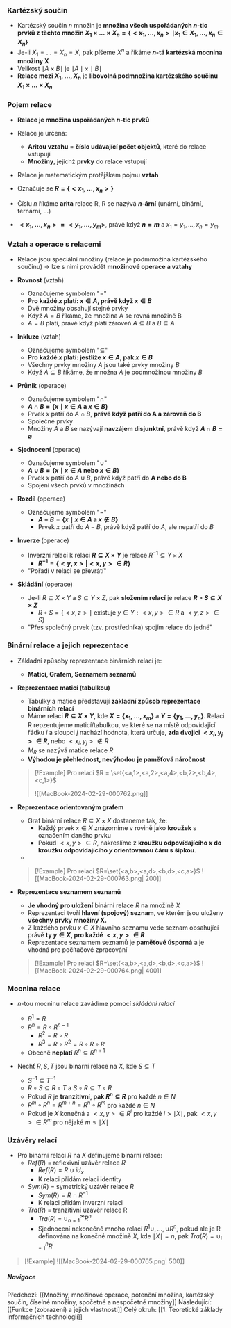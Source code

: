 ### Kartézský součin
- Kartézský součin $n$ množin je **množina všech uspořádaných $n$-tic prvků z těchto množin $X_{1} \times ... \times X_{n} = \{ <x_{1}, ..., x_{n}> \mid x_{1} \in X_{1}, ..., x_{n} \in X_{n} \}$**
- Je-li $X_{1} = ... = X_{n} = X$, pak píšeme $X^{n}$ a říkáme **$n$-tá kartézská mocnina množiny X**
- Velikost $\mid A \times B \mid$ je $\mid A \mid \times \mid B \mid$
- **Relace mezi $X_{1}, ..., X_{n}$** je **libovolná podmnožina kartézského součinu $X_{1} \times ... \times X_{n}$**

### Pojem relace
- **Relace je množina uspořádaných $n$-tic prvků**
- Relace je určena:
	- **Aritou vztahu** = **číslo udávající počet objektů**, které do relace vstupují
	- **Množiny**, jejichž **prvky** do relace vstupují
- Relace je matematickým protějškem pojmu **vztah**

- Označuje se **$R = \{<x_{1}, ..., x_{n}>\}$**
- Číslu $n$ říkáme **arita** relace R, R se nazývá **$n$-ární** (unární, binární, ternární, ...)
- **$<x_{1}, ..., x_{n}> = <y_{1}, ..., y_{m}>$**, právě když **$n = m$** a $x_{1} = y_{1}, ..., x_{n} = y_{m}$

### Vztah a operace s relacemi
- Relace jsou speciální množiny (relace je podmmožina kartézského součinu) $\rightarrow$ lze s nimi provádět **množinové operace a vztahy**

- **Rovnost** (vztah)
	- Označujeme symbolem "$=$"
	- **Pro každé $x$ platí: $x \in A$, právě když $x \in B$**
	- Dvě množiny obsahují stejné prvky
	- Když $A=B$ říkáme, že množina A se rovná množině B
	- $A=B$ platí, právě když platí zároveň $A \subseteq B$ a $B \subseteq A$
- **Inkluze** (vztah)
	- Označujeme symbolem "$\subseteq$"
	- **Pro každé $x$ platí: jestliže $x \in A$, pak $x \in B$**
	- Všechny prvky množiny $A$ jsou také prvky množiny $B$
	- Když $A \subseteq B$ říkáme, že množna $A$ je podmnožinou množiny $B$

- **Průnik** (operace)
	- Označujeme symbolem "$\cap$"
	- **$A \cap B = \{ x \mid x \in A$ a $x \in B\}$**
	- Prvek $x$ patří do $A \cap B$, **právě když patří do A a zároveň do B**
	- Společné prvky
	- Množiny $A$ a $B$ se nazývají **navzájem disjunktní**, právě když **$A \cap B = \varnothing$**
- **Sjednocení** (operace)
	- Označujeme symbolem "$\cup$"
	- **$A \cup B = \{ x \mid x \in A$ nebo $x \in B \}$**
	- Prvek $x$ patří do $A \cup B$, právě když patří do **A nebo do B**
	- Spojení všech prvků v množinách
- **Rozdíl** (operace)
	- Označujeme symbolem "$-$"
		- **$A - B = \{ x \mid x \in A$ a $x \notin B\}$**
		- Prvek $x$ patří do $A-B$, právě když patří do $A$, ale nepatří do $B$
- **Inverze** (operace)
	- Inverzní relací k relaci **$R \subseteq X \times Y$** je relace $R^{-1} \subseteq Y \times X$
		- **$R^{-1} = \{<y, x> | <x, y> \in R\}$**
	- "Pořadí v relaci se převrátí"
- **Skládání** (operace)
	- Je-li $R \subseteq X \times Y$ a $S \subseteq Y \times Z$, pak **složením relací** je relace **$R \circ S \subseteq X \times Z$**
		- $R \circ S = \{<x, z> \mid$ existuje $y \in Y: <x,y> \in R$ a $<y,z> \in S\}$
	- "Přes společný prvek (tzv. prostředníka) spojím relace do jedné"

### Binární relace a jejich reprezentace
- Základní způsoby reprezentace binárních relací je:
	- **Maticí, Grafem, Seznamem seznamů**

- **Reprezentace maticí (tabulkou)**
	- Tabulky a matice představují **základní způsob reprezentace binárních relací**
	- Máme relaci **$R \subseteq X \times Y$**, kde **$X = \{x_{1}, ..., x_{m}\}$** a **$Y = \{y_{1}, ..., y_{n}\}$**. Relaci R repzentujeme maticí/tabulkou, ve které se na místě odpovídající řádku $i$ a sloupci $j$ nachází hodnota, která určuje, **zda dvojici $<x_{i},y_{j}> \in R$**, nebo $<x_{i},y_{j}> \notin R$
	- $M_{R}$ se nazývá matice relace $R$
	- **Výhodou je přehlednost, nevýhodou je paměťová náročnost**
	>[!Example] Pro relaci $R = \set{<a,1>,<a,2>,<a,4>,<b,2>,<b,4>,<c,1>}$
	>
	>![[MacBook-2024-02-29-000762.png]]

- **Reprezentace orientovaným grafem**
	- Graf binární relace $R \subseteq X \times X$ dostaneme tak, že:
		- Každý prvek $x \in X$ znázorníme v rovině jako **kroužek** s označením daného prvku
		- Pokud $<x,y> \in R$, nakreslíme z **kroužku odpovídajícího $x$ do kroužku odpovídajícího $y$ orientovanou čáru s šipkou**.
	-
	>[!Example] Pro relaci $R=\set{<a,b>,<a,d>,<b,d>,<c,a>}$
	>![[MacBook-2024-02-29-000763.png| 200]]

- **Reprezentace seznamem seznamů**
	- **Je vhodný pro uložení** binární relace $R$ na množině $X$
	- Reprezentaci tvoří **hlavní (spojový) seznam**, ve kterém jsou uloženy **všechny prvky množiny X.**
	- Z každého prvku $x \in X$ hlavního seznamu vede seznam obsahující právě **ty $y \in X$, pro každé $<x,y> \in R$**
	- Reprezentace seznamem seznamů je **paměťové úsporná** a je vhodná pro počítačové zpracování
	>[!Example] Pro relaci $R=\set{<a,b>,<a,d>,<b,d>,<c,a>}$
	>![[MacBook-2024-02-29-000764.png| 400]]

### Mocnina relace
- $n$-tou mocninu relace zavádíme pomocí *skládání relací*
	- $R^{1} = R$
	- $R^{n} = R \circ R^{n-1}$
		- $R^{2} = R \circ R$
		- $R^{3} = R \circ R^{2} = R \circ R \circ R$
	- Obecně **neplatí** $R^{n} \subseteq R^{n+1}$

- Nechť $R, S, T$ jsou binární relace na $X$, kde $S \subseteq T$
	- $S^{-1} \subseteq T^{-1}$
	- $R \circ S \subseteq R \circ T$ a $S \circ R \subseteq T \circ R$
	- Pokud $R$ je **tranzitivní, pak $R^{n} \subseteq R$** pro každé $n \in N$
	- $R^{m} \circ R^{n} = R^{m+n} = R^{n} \circ R^{m}$ pro každé $n \in N$
	- Pokud je $X$ konečná a $<x,y> \in R^{i}$ pro každé $i > \mid X \mid$, pak $<x,y> \in R^{m}$ pro nějaké $m \leq \mid X \mid$

### Uzávěry relací
- Pro binární relaci $R$ na $X$ definujeme binární relace:
	- $Ref(R)$ = reflexivní uzávěr relace $R$
		- $Ref(R) = R \cup id_{x}$
		- K relaci přidám relaci identity
	- $Sym(R)$ = symetrický uzávěr relace $R$
		- $Sym(R) = R \cap R^{-1}$
		- K relaci přidám inverzní relaci
	- $Tra(R)$ = tranzitivní uzávěr relace R
		- $Tra(R)$ = $\cup^{\infty}_{n=1} R^{n}$
		- Sjednocení nekonečně mnoho relací $R^{1} \cup ,... , \cup R^{n}$, pokud ale je R definována na konečné množině $X$, kde $\mid X \mid = n$, pak $Tra(R) = \cup^{n}_{i=1} R^{i}$

>[!Example]
>![[MacBook-2024-02-29-000765.png| 500]]

##### Navigace
Předchozí:  [[Množiny, množinové operace, potenční množina, kartézský součin, číselné množiny, spočetné a nespočetné množiny]]
Následující: [[Funkce (zobrazení) a jejich vlastnosti]]
Celý okruh: [[1. Teoretické základy informačních technologií]]